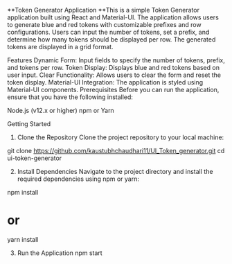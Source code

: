 **Token Generator Application
**This is a simple Token Generator application built using React and Material-UI. The application allows users to generate blue and red tokens with customizable prefixes and row configurations. Users can input the number of tokens, set a prefix, and determine how many tokens should be displayed per row. The generated tokens are displayed in a grid format.

Features
Dynamic Form: Input fields to specify the number of tokens, prefix, and tokens per row.
Token Display: Displays blue and red tokens based on user input.
Clear Functionality: Allows users to clear the form and reset the token display.
Material-UI Integration: The application is styled using Material-UI components.
Prerequisites
Before you can run the application, ensure that you have the following installed:

Node.js (v12.x or higher)
npm or Yarn

Getting Started
  1. Clone the Repository
  Clone the project repository to your local machine:


  git clone https://github.com/kaustubhchaudhari11/UI_Token_generator.git
  cd ui-token-generator

2. Install Dependencies
  Navigate to the project directory and install the required dependencies using npm or yarn:
  
  npm install
  # or
  yarn install
  
3. Run the Application
  npm start

